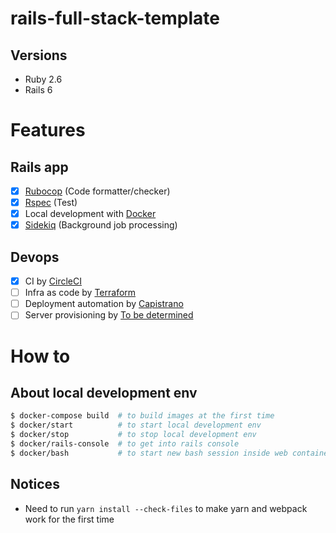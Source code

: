 # rails-full-stack-template

## Versions

- Ruby 2.6
- Rails 6

# Features

## Rails app

- [x] [Rubocop](https://github.com/rubocop-hq/rubocop) (Code formatter/checker)
- [x] [Rspec](https://rspec.info/) (Test)
- [x] Local development with [Docker](https://www.docker.com/)
- [x] [Sidekiq](https://github.com/mperham/sidekiq) (Background job processing)

## Devops

- [x] CI by [CircleCI](https://circleci.com/)
- [ ] Infra as code by [Terraform](http://terraform.io/)
- [ ] Deployment automation by [Capistrano](https://capistranorb.com/)
- [ ] Server provisioning by [To be determined](#)

# How to

## About local development env

```bash
$ docker-compose build  # to build images at the first time
$ docker/start          # to start local development env
$ docker/stop           # to stop local development env
$ docker/rails-console  # to get into rails console
$ docker/bash           # to start new bash session inside web container
```

## Notices

- Need to run `yarn install --check-files` to make yarn and webpack work for the first time

